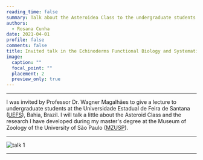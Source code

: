```yaml
--- 
reading_time: false
summary: Talk about the Asteroidea Class to the undergraduate students at the Universidade Estadual de Feira de Santana (UEFS)
authors:
  - Rosana Cunha
date: 2021-04-01
profile: false
comments: false
title: Invited talk in the Echinoderms Functional Biology and Systematics course 
image:
  caption: ""
  focal_point: ""
  placement: 2
  preview_only: true
---
```


---

I was invited by Professor Dr. Wagner Magalhães to give a lecture to undergraduate students at the Universidade Estadual de Feira de Santana ([UEFS](http://www.uefs.br/)), Bahia, Brazil. I will talk a little about the Asteroid Class and the research I have developed during my master's degree at the Museum of Zoology 
of the University of São Paulo ([MZUSP](http://mz.usp.br/pt/pagina-inicial/)).  

---
![talk 1](https://raw.githubusercontent.com/rosanafcunha/rosanafcunha/master/static/media/talk-1.png "talk 1")

---
